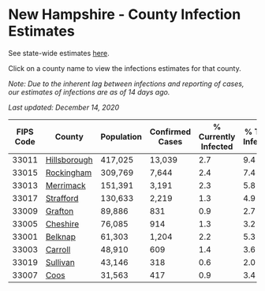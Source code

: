 # New Hampshire - County Infection Estimates

See state-wide estimates [here](/infections/us-nh).

Click on a county name to view the infections estimates for that county.

*Note: Due to the inherent lag between infections and reporting of cases, our estimates of infections are as of 14 days ago.*

*Last updated: December 14, 2020*

|   FIPS Code |                       County |   Population |   Confirmed Cases |   % Currently Infected |   % Total Infected |
|-------------|------------------------------|--------------|-------------------|------------------------|--------------------|
|       33011 | [Hillsborough](hillsborough) |      417,025 |            13,039 |                    2.7 |                9.4 |
|       33015 |     [Rockingham](rockingham) |      309,769 |             7,644 |                    2.4 |                7.4 |
|       33013 |       [Merrimack](merrimack) |      151,391 |             3,191 |                    2.3 |                5.8 |
|       33017 |       [Strafford](strafford) |      130,633 |             2,219 |                    1.3 |                4.9 |
|       33009 |           [Grafton](grafton) |       89,886 |               831 |                    0.9 |                2.7 |
|       33005 |         [Cheshire](cheshire) |       76,085 |               914 |                    1.3 |                3.2 |
|       33001 |           [Belknap](belknap) |       61,303 |             1,204 |                    2.2 |                5.3 |
|       33003 |           [Carroll](carroll) |       48,910 |               609 |                    1.4 |                3.6 |
|       33019 |         [Sullivan](sullivan) |       43,146 |               318 |                    0.6 |                2.0 |
|       33007 |                 [Coos](coos) |       31,563 |               417 |                    0.9 |                3.4 |